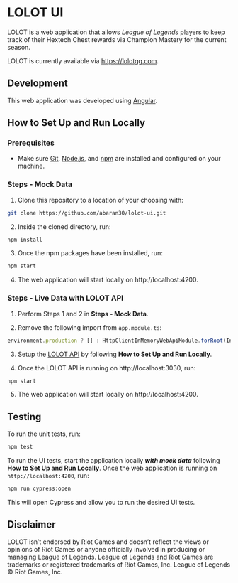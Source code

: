 # LOLOT UI

LOLOT is a web application that allows *League of Legends* players to keep track of their Hextech Chest rewards via Champion Mastery for the current season.

LOLOT is currently available via https://lolotgg.com.

## Development

This web application was developed using [Angular](https://angular.io/).

## How to Set Up and Run Locally
### Prerequisites
+ Make sure [Git](https://git-scm.com/), [Node.js](https://nodejs.org/en/), and [npm](https://www.npmjs.com/) are installed and configured on your machine.

### Steps - Mock Data
1. Clone this repository to a location of your choosing with:
``` bash
git clone https://github.com/abaran30/lolot-ui.git
```

2. Inside the cloned directory, run:
``` bash
npm install
```

3. Once the npm packages have been installed, run:
``` bash
npm start
```

4. The web application will start locally on http://localhost:4200.

### Steps - Live Data with LOLOT API

1. Perform Steps 1 and 2 in **Steps - Mock Data**.

2. Remove the following import from `app.module.ts`:
``` typescript
environment.production ? [] : HttpClientInMemoryWebApiModule.forRoot(InMemoryLolotService)
```

3. Setup the [LOLOT API](https://github.com/abaran30/lolot-api) by following **How to Set Up and Run Locally**.

4. Once the LOLOT API is running on http://localhost:3030, run:
``` bash
npm start
```

5. The web application will start locally on http://localhost:4200.

## Testing

To run the unit tests, run:
``` bash
npm test
```

To run the UI tests, start the application locally ***with mock data*** following **How to Set Up and Run Locally**. Once the web application is running on `http://localhost:4200`, run:
``` bash
npm run cypress:open
```
This will open Cypress and allow you to run the desired UI tests.

## Disclaimer

LOLOT isn’t endorsed by Riot Games and doesn’t reflect the views or opinions of Riot Games or anyone officially involved in producing or managing League of Legends. League of Legends and Riot Games are trademarks or registered trademarks of Riot Games, Inc. League of Legends © Riot Games, Inc.